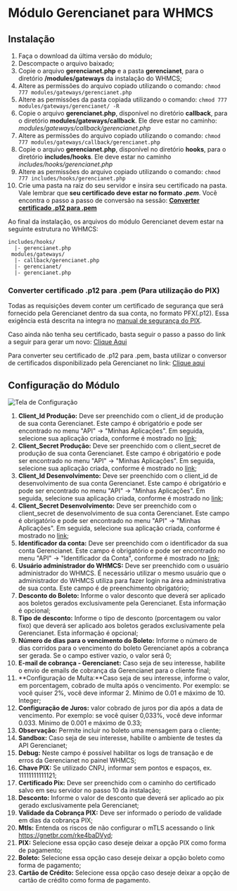 # Módulo Gerencianet para WHMCS

## Instalação

1. Faça o download da última versão do módulo;
2. Descompacte o arquivo baixado;
3. Copie o arquivo **gerencianet.php** e a pasta **gerencianet**, para o diretório **/modules/gateways** da instalação do WHMCS;
4. Altere as permissões do arquivo copiado utilizando o comando: `chmod 777 modules/gateways/gerencianet.php`
5. Altere as permissões da pasta copiada utilizando o comando: `chmod 777 modules/gateways/gerencianet/ -R`
6. Copie o arquivo **gerencianet.php**, disponível no diretório **callback**, para o diretório **modules/gateways/callback**. Ele deve estar no caminho: *modules/gateways/callback/gerencianet.php*
7. Altere as permissões do arquivo copiado utilizando o comando: `chmod 777 modules/gateways/callback/gerencianet.php`
8. Copie o arquivo **gerencianet.php**, disponível no diretório **hooks**, para o diretório **includes/hooks**. Ele deve estar no caminho *includes/hooks/gerencianet.php*
9. Altere as permissões do arquivo copiado utilizando o comando: `chmod 777 includes/hooks/gerencianet.php`
10. Crie uma pasta na raiz do seu servidor e insira seu certificado na pasta. Vale lembrar que **seu certificado deve estar no formato *.pem***. Você encontra o passo a passo de conversão na sessão: [**Converter certificado .p12 para .pem**](#conversao)

Ao final da instalação, os arquivos do módulo Gerencianet devem estar na seguinte estrutura no WHMCS:

```
includes/hooks/
  |- gerencianet.php
 modules/gateways/
  |- callback/gerencianet.php
  |- gerencianet/
  |- gerencianet.php
```

### <a id="conversao"></a>Converter certificado .p12 para .pem (Para utilização do PIX)
Todas as requisições devem conter um certificado de segurança que será fornecido pela Gerencianet dentro da sua conta, no formato PFX(.p12). Essa exigência está descrita na integra no [manual de segurança do PIX](https://www.bcb.gov.br/estabilidadefinanceira/comunicacaodados).

Caso ainda não tenha seu certificado, basta seguir o passo a passo do link a seguir para gerar um novo: [Clique Aqui](https://gerencianet.com.br/artigo/como-gerar-o-certificado-para-usar-a-api-pix/)

Para converter seu certificado de .p12 para .pem, basta utilizar o conversor de certificados disponibilizado pela Gerencianet no link: [Clique aqui](https://pix.gerencianet.com.br/ferramentas/conversorGerencianet.exe)
## Configuração do Módulo

![Tela de Configuração](https://gnetbr.com/r1xCPTzYPc)
1. **Client_Id Produção:** Deve ser preenchido com o client_id de produção de sua conta Gerencianet. Este campo é obrigatório e pode ser encontrado no menu "API" -> "Minhas Aplicações". Em seguida, selecione sua aplicação criada, conforme é mostrado no [link](https://gnetbr.com/Ske9THqjrO);
2. **Client_Secret Produção:** Deve ser preenchido com o client_secret de produção de sua conta Gerencianet. Este campo é obrigatório e pode ser encontrado no menu "API" ->  "Minhas Aplicações". Em seguida, selecione sua aplicação criada, conforme é mostrado no [link](https://gnetbr.com/Ske9THqjrO);
3. **Client_Id Desenvolvimento:** Deve ser preenchido com o client_id de desenvolvimento de sua conta Gerencianet. Este campo é obrigatório e pode ser encontrado no menu "API" -> "Minhas Aplicações". Em seguida, selecione sua aplicação criada, conforme é mostrado no [link](https://gnetbr.com/BJe-vIciHd);
4. **Client_Secret Desenvolvimento:** Deve ser preenchido com o client_secret de desenvolvimento de sua conta Gerencianet. Este campo é obrigatório e pode ser encontrado no menu "API" -> "Minhas Aplicações". Em seguida, selecione sua aplicação criada, conforme é mostrado no [link](https://gnetbr.com/BJe-vIciHd);
5. **Identificador da conta:** Deve ser preenchido com o identificador da  sua conta Gerencianet. Este campo é obrigatório e pode ser encontrado no menu "API" -> "Identificador da Conta", conforme é mostrado no [link](https://gnetbr.com/ryezOK31Qt);
6. **Usuário administrador do WHMCS:** Deve ser preenchido com o usuário administrador do WHMCS. É necessário utilizar o mesmo usuário que o administrador do WHMCS utiliza para fazer login na área administrativa de sua conta. Este campo é de preenchimento obrigatório;
7. **Desconto do Boleto:** Informe o valor desconto que deverá ser aplicado aos boletos gerados exclusivamente pela Gerencianet. Esta informação é opcional;
8. **Tipo de desconto:** Informe o tipo de desconto (porcentagem ou valor fixo) que deverá ser aplicado aos boletos gerados exclusivamente pela Gerencianet. Esta informação é opcional;
9. **Número de dias para o vencimento do Boleto:** Informe o número de dias corridos para o vencimento do boleto Gerencianet após a cobrança ser gerada. Se o campo estiver vazio, o valor será 0;
10. **E-mail de cobrança - Gerencianet:** Caso seja de seu interesse, habilite o envio de emails de cobrança da Gerencianet para o cliente final;
11. **Configuração de Multa:**Caso seja de seu interesse, informe o valor, em porcentagem, cobrado de multa após o vencimento. Por exemplo: se você quiser 2%, você deve informar 2. Mínimo de 0.01 e máximo de 10. Integer;
12. **Configuração de Juros:** valor cobrado de juros por dia após a data de vencimento. Por exemplo: se você quiser 0,033%, você deve informar 0.033. Mínimo de 0.001 e máximo de 0.33;
13. **Observação:** Permite incluir no boleto uma mensagem para o cliente;
14. **Sandbox:** Caso seja de seu interesse, habilite o ambiente de testes da API Gerencianet;
15. **Debug:** Neste campo é possível habilitar os logs de transação e de erros da Gerencianet no painel WHMCS;
16. **Chave PIX:** Se utilizado CNPJ, informar sem pontos e espaços, ex. 11111111111121;
17. **Certificado Pix:** Deve ser preenchido com o caminho do certificado salvo em seu servidor no passo 10 da instalação;
18. **Desconto:** Informe o valor de desconto que deverá ser aplicado ao pix gerado exclusivamente pela Gerencianet;
19. **Validade da Cobrança PIX:** Deve ser informado o período de validade em dias da cobrança PIX;
20. **Mtls:** Entenda os riscos de não configurar o mTLS acessando o link https://gnetbr.com/rke4baDVyd;
21. **PIX:** Selecione essa opção caso deseje deixar a opção PIX como forma de pagamento;
22. **Boleto:** Selecione essa opção caso deseje deixar a opção boleto como forma de pagamento;
23. **Cartão de Crédito:** Selecione essa opção caso deseje deixar a opção de cartão de crédito como forma de pagamento.

